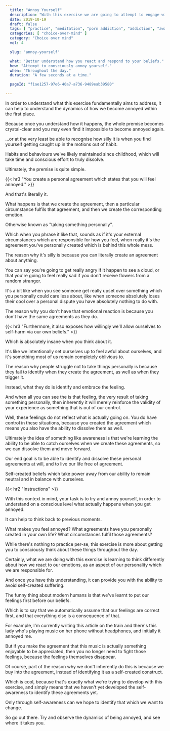 ```yaml
---
  title: "Annoy Yourself"
  description: "With this exercise we are going to attempt to engage with our subconscious mind by imagining visual processes."
  date: 2019-10-19
  draft: false
  tags: [ "practice", "meditation", "porn addiction", "addiction", "awareness", "awareness exercises", "perspective", "nofap", "neverfap", "neverfap deluxe" ]
  categories: [ "choice-over-mind" ]
  category: "Choice over mind"
  vol: 4

  slug: "annoy-yourself"

  what: "Better understand how you react and respond to your beliefs."
  how: "Attempt to consciously annoy yourself."
  when: "Throughout the day."
  duration: "A few seconds at a time."

  pageId: "f1ae1257-97e6-40a7-a736-9489eab39580"

---
```


<!-- HAPPY WITH EDIT -->

In order to understand what this exercise fundamentally aims to address, it can help to understand the dynamics of how we become annoyed within the first place.

Because once you understand how it happens, the whole premise becomes crystal-clear and you may even find it impossible to become annoyed again.

...or at the very least be able to recognise how silly it is when you find yourself getting caught up in the motions out of habit.

Habits and behaviours we've likely maintained since childhood, which will take time and conscious effort to truly dissolve.

Ultimately, the premise is quite simple.


{{< hr3 "You create a personal agreement which states that you will feel annoyed." >}}


And that's literally it.

What happens is that we create the agreement, then a particular circumstance fulfils that agreement, and then we create the corresponding emotion.

Otherwise known as "taking something personally".

Which when you phrase it like that, sounds as if it's your external circumstances which are responsible for how you feel, when really it's the agreement you've personally created which is behind this whole mess.

The reason why it's silly is because you can literally create an agreement about anything.

You can say you're going to get really angry if it happen to see a cloud, or that you're going to feel really sad if you don't receive flowers from a random stranger.

It's a bit like when you see someone get really upset over something which you personally could care less about, like when someone absolutely loses their cool over a personal dispute you have absolutely nothing to do with.

The reason why you don't have that emotional reaction is because you don't have the same agreements as they do.


{{< hr3 "Furthermore, it also exposes how willingly we'll allow ourselves to self-harm via our own beliefs." >}}


Which is absolutely insane when you think about it.

It's like we intentionally set ourselves up to feel awful about ourselves, and it's something most of us remain completely oblivious to.

The reason why people struggle not to take things personally is because they fail to identify when they create the agreement, as well as when they trigger it.

Instead, what they do is identify and embrace the feeling.

And when all you can see the is that feeling, the very result of taking something personally, then inherently it will merely reinforce the validity of your experience as something that is out of our control.

Well, these feelings do not reflect what is actually going on. You do have control in these situations, because you created the agreement which means you also have the ability to dissolve them as well.

Ultimately the idea of something like awareness is that we're learning the ability to be able to catch ourselves when we create these agreements, so we can dissolve them and move forward.

Our end goal is to be able to identify and dissolve these personal agreements at will, and to live our life free of agreement.

Self-created beliefs which take power away from our ability to remain neutral and in balance with ourselves.


{{< hr2 "Instructions" >}}


With this context in mind, your task is to try and annoy yourself, in order to understand on a conscious level what actually happens when you get annoyed.

It can help to think back to previous moments.

What makes you feel annoyed? What agreements have you personally created in your own life? What circumstances fulfil those agreements?

While there's nothing to practice per-se, this exercise is more about getting you to consciously think about these things throughout the day.

Certainly, what we are doing with this exercise is learning to think differently about how we react to our emotions, as an aspect of our personality which we are responsible for.

And once you have this understanding, it can provide you with the ability to avoid self-created suffering.

The funny thing about modern humans is that we've learnt to put our feelings first before our beliefs.

Which is to say that we automatically assume that our feelings are correct first, and that everything else is a consequence of that.

For example, I'm currently writing this article on the train and there's this lady who's playing music on her phone without headphones, and initially it annoyed me.

But if you make the agreement that this music is actually something enjoyable to be appreciated, then you no longer need to fight those feelings, because the feelings themselves disappear.

Of course, part of the reason why we don't inherently do this is because we buy into the agreement, instead of identifying it as a self-created construct.

Which is cool, because that's exactly what we're trying to develop with this exercise, and simply means that we haven't yet developed the self-awareness to identify these agreements yet.

Only through self-awareness can we hope to identify that which we want to change.

So go out there. Try and observe the dynamics of being annoyed, and see where it takes you.




<!--
{{< hr2 "Additional Resources" >}}  -->

<!-- maybe link to other  -->

